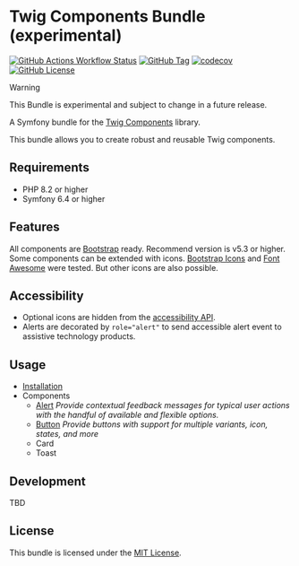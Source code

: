 # Twig Components Bundle (experimental)

[![GitHub Actions Workflow Status](https://img.shields.io/github/actions/workflow/status/codeschubser/twig-components-bundle/ci.yml)](https://github.com/codeschubser/twig-components-bundle/actions/workflows/ci.yml)
[![GitHub Tag](https://img.shields.io/github/v/tag/codeschubser/twig-components-bundle)](https://github.com/codeschubser/twig-components-bundle/tags)
[![codecov](https://codecov.io/gh/codeschubser/twig-components-bundle/branch/master/graph/badge.svg?token=6303H9T6XZ)](https://codecov.io/gh/codeschubser/twig-components-bundle)
[![GitHub License](https://img.shields.io/github/license/codeschubser/twig-components-bundle)](https://github.com/codeschubser/twig-components-bundle/blob/master/LICENSE)

> [!WARNING]  
> This Bundle is experimental and subject to change in a future release.

A Symfony bundle for the [Twig Components](https://symfony.com/bundles/ux-twig-component/current/index.html) library.

This bundle allows you to create robust and reusable Twig components.

## Requirements

- PHP 8.2 or higher
- Symfony 6.4 or higher

## Features

All components are [Bootstrap](https://getbootstrap.com/) ready. Recommend version is v5.3 or higher. Some components can be extended with icons. [Bootstrap Icons](https://icons.getbootstrap.com/) and [Font Awesome](https://fontawesome.com/) were tested. But other icons are also possible.

## Accessibility

- Optional icons are hidden from the [accessibility API](https://developer.mozilla.org/en-US/docs/Web/Accessibility/ARIA/Attributes/aria-hidden).
- Alerts are decorated by `role="alert"` to send accessible alert event to assistive technology products.

## Usage

- [Installation](docs/index.md)
- Components
  - [Alert](docs/alert.md) *Provide contextual feedback messages for typical user actions with the handful of available and flexible options.*
  - [Button](docs/button.md) *Provide buttons with support for multiple variants, icon, states, and more*
  - Card
  - Toast

## Development

TBD

## License

This bundle is licensed under the [MIT License](LICENSE).
